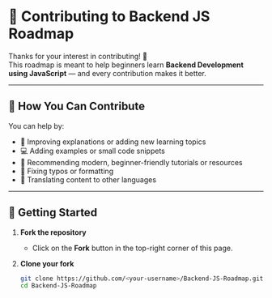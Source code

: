 # 🤝 Contributing to Backend JS Roadmap

Thanks for your interest in contributing! 💙  
This roadmap is meant to help beginners learn **Backend Development using JavaScript** — and every contribution makes it better.

---

## 📌 How You Can Contribute

You can help by:
- 🧠 Improving explanations or adding new learning topics  
- 💻 Adding examples or small code snippets  
- 🎥 Recommending modern, beginner-friendly tutorials or resources  
- 🐛 Fixing typos or formatting  
- 📘 Translating content to other languages  

---

## 🚀 Getting Started

1. **Fork the repository**
   - Click on the **Fork** button in the top-right corner of this page.

2. **Clone your fork**
   ```bash
   git clone https://github.com/<your-username>/Backend-JS-Roadmap.git
   cd Backend-JS-Roadmap
